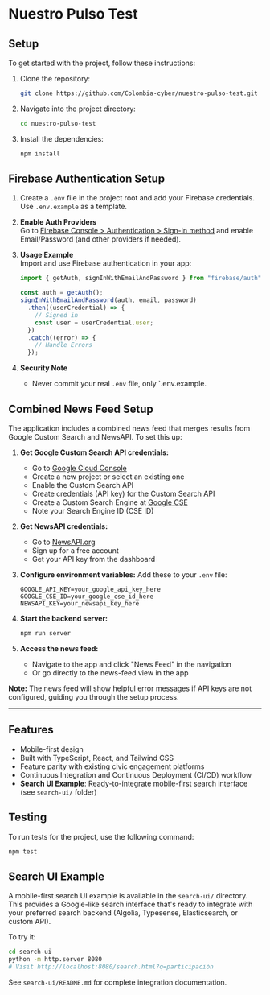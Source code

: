 # Nuestro Pulso Test

## Setup
To get started with the project, follow these instructions:

1. Clone the repository:
   ```bash
   git clone https://github.com/Colombia-cyber/nuestro-pulso-test.git
   ```
2. Navigate into the project directory:
   ```bash
   cd nuestro-pulso-test
   ```
3. Install the dependencies:
   ```bash
   npm install
   ```

## Firebase Authentication Setup

1. Create a `.env` file in the project root and add your Firebase credentials. Use `.env.example` as a template.

2. **Enable Auth Providers**  
   Go to [Firebase Console > Authentication > Sign-in method](https://console.firebase.google.com/) and enable Email/Password (and other providers if needed).

3. **Usage Example**  
   Import and use Firebase authentication in your app:
   ```js
   import { getAuth, signInWithEmailAndPassword } from "firebase/auth";

   const auth = getAuth();
   signInWithEmailAndPassword(auth, email, password)
     .then((userCredential) => {
       // Signed in
       const user = userCredential.user;
     })
     .catch((error) => {
       // Handle Errors
     });
   ```
4. **Security Note**
   - Never commit your real `.env` file, only `.env.example.

## Combined News Feed Setup

The application includes a combined news feed that merges results from Google Custom Search and NewsAPI. To set this up:

1. **Get Google Custom Search API credentials:**
   - Go to [Google Cloud Console](https://console.cloud.google.com/)
   - Create a new project or select an existing one
   - Enable the Custom Search API
   - Create credentials (API key) for the Custom Search API
   - Create a Custom Search Engine at [Google CSE](https://cse.google.com/)
   - Note your Search Engine ID (CSE ID)

2. **Get NewsAPI credentials:**
   - Go to [NewsAPI.org](https://newsapi.org/)
   - Sign up for a free account
   - Get your API key from the dashboard

3. **Configure environment variables:**
   Add these to your `.env` file:
   ```env
   GOOGLE_API_KEY=your_google_api_key_here
   GOOGLE_CSE_ID=your_google_cse_id_here
   NEWSAPI_KEY=your_newsapi_key_here
   ```

4. **Start the backend server:**
   ```bash
   npm run server
   ```

5. **Access the news feed:**
   - Navigate to the app and click "News Feed" in the navigation
   - Or go directly to the news-feed view in the app

**Note:** The news feed will show helpful error messages if API keys are not configured, guiding you through the setup process.

---

## Features
- Mobile-first design
- Built with TypeScript, React, and Tailwind CSS
- Feature parity with existing civic engagement platforms
- Continuous Integration and Continuous Deployment (CI/CD) workflow
- **Search UI Example**: Ready-to-integrate mobile-first search interface (see `search-ui/` folder)

## Testing
To run tests for the project, use the following command:
```bash
npm test
```

## Search UI Example
A mobile-first search UI example is available in the `search-ui/` directory. This provides a Google-like search interface that's ready to integrate with your preferred search backend (Algolia, Typesense, Elasticsearch, or custom API).

To try it:
```bash
cd search-ui
python -m http.server 8080
# Visit http://localhost:8080/search.html?q=participación
```

See `search-ui/README.md` for complete integration documentation.